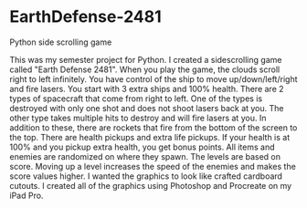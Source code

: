 # EarthDefense-2481
Python side scrolling game

This was my semester project for Python. I created a sidescrolling game called "Earth Defense 2481". When you play the game, the clouds scroll right to left infinitely. You have control of the ship to move up/down/left/right and fire lasers. You start with 3 extra ships and 100% health. There are 2 types of spacecraft that come from right to left. One of the types is destroyed with only one shot and does not shoot lasers back at you. The other type takes multiple hits to destroy and will fire lasers at you. In addition to these, there are rockets that fire from the bottom of the screen to the top. There are health pickups and extra life pickups. If your health is at 100% and you pickup extra health, you get bonus points. All items and enemies are randomized on where they spawn. The levels are based on score. Moving up a level increases the speed of the enemies and makes the score values higher. I wanted the graphics to look like crafted cardboard cutouts. I created all of the graphics using Photoshop and Procreate on my iPad Pro.
